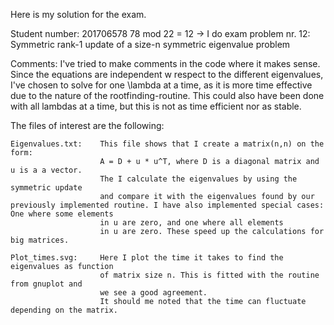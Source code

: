 Here is my solution for the exam.

Student number: 201706578
78 mod 22 = 12 -> I do exam problem nr. 12: 
Symmetric rank-1 update of a size-n symmetric eigenvalue problem

Comments:
    I've tried to make comments in the code where it makes sense. 
    Since the equations are independent w respect to the different eigenvalues, 
    I've chosen to solve for one \lambda at a time,
    as it is more time effective due to the nature of the rootfinding-routine. 
    This could also have been done with all lambdas at a time, but this is not as time efficient nor as stable.

The files of interest are the following:

    Eigenvalues.txt:    This file shows that I create a matrix(n,n) on the form:
                        A = D + u * u^T, where D is a diagonal matrix and u is a a vector.
                        The I calculate the eigenvalues by using the symmetric update 
                        and compare it with the eigenvalues found by our previously implemented routine. I have also implemented special cases: One where some elements
                        in u are zero, and one where all elements
                        in u are zero. These speed up the calculations for big matrices.

    Plot_times.svg:     Here I plot the time it takes to find the eigenvalues as function
                        of matrix size n. This is fitted with the routine from gnuplot and
                        we see a good agreement.
                        It should me noted that the time can fluctuate depending on the matrix.